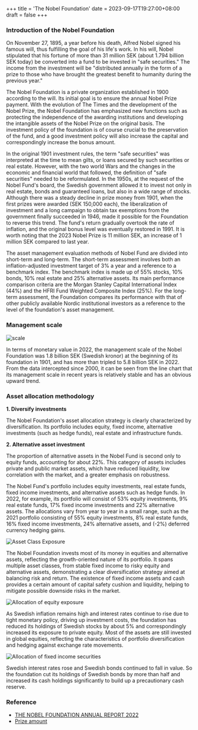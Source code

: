 +++
title = 'The Nobel Foundation'
date = 2023-09-17T19:27:00+08:00
draft = false
+++

### Introduction of the Nobel Foundation

On November 27, 1895, a year before his death, Alfred Nobel signed his famous will, thus fulfilling the goal of his life's work. In his will, Nobel stipulated that his fortune of more than 31 million SEK (about 1.794 billion SEK today) be converted into a fund to be invested in "safe securities." The income from the investment will be "distributed annually in the form of a prize to those who have brought the greatest benefit to humanity during the previous year."

The Nobel Foundation is a private organization established in 1900 according to the will. Its initial goal is to ensure the annual Nobel Prize payment. With the evolution of The Times and the development of the Nobel Prize, the Nobel Foundation has emphasized new functions such as protecting the independence of the awarding institutions and developing the intangible assets of the Nobel Prize on the original basis. The investment policy of the foundation is of course crucial to the preservation of the fund, and a good investment policy will also increase the capital and correspondingly increase the bonus amount.

In the original 1901 investment rules, the term "safe securities" was interpreted at the time to mean gilts, or loans secured by such securities or real estate. However, with the two world Wars and the changes in the economic and financial world that followed, the definition of "safe securities" needed to be reformulated. In the 1950s, at the request of the Nobel Fund's board, the Swedish government allowed it to invest not only in real estate, bonds and guaranteed loans, but also in a wide range of stocks. Although there was a steady decline in prize money from 1901, when the first prizes were awarded (SEK 150,000 each), the liberalization of investment and a long campaign to obtain tax exemptions from the government finally succeeded in 1946, made it possible for the Foundation to reverse this trend. The fund's return gradually overtook the rate of inflation, and the original bonus level was eventually restored in 1991. It is worth noting that the 2023 Nobel Prize is 11 million SEK, an increase of 1 million SEK compared to last year.

The asset management evaluation methods of Nobel Fund are divided into short-term and long-term. The short-term assessment involves both an inflation-adjusted investment target of 3% a year and a reference to a benchmark index. The benchmark index is made up of 55% stocks, 10% bonds, 10% real estate and 25% alternative assets. Its main performance comparison criteria are the Morgan Stanley Capital International Index (44%) and the HFRI Fund Weighted Composite Index (25%). For the long-term assessment, the Foundation compares its performance with that of other publicly available Nordic institutional investors as a reference to the level of the foundation's asset management.

### Management scale

![scale](/img/cisc/cisc_1_1.png)

In terms of monetary value in 2022, the management scale of the Nobel Foundation was 1.8 billion SEK (Swedish kronor) at the beginning of its foundation in 1901, and has more than tripled to 5.8 billion SEK in 2022. From the data intercepted since 2000, it can be seen from the line chart that its management scale in recent years is relatively stable and has an obvious upward trend.

### Asset allocation methodology

**1. Diversify investments**

The Nobel Foundation's asset allocation strategy is clearly characterized by diversification. Its portfolio includes equity, fixed income, alternative investments (such as hedge funds), real estate and infrastructure funds.

**2. Alternative asset investment**

The proportion of alternative assets in the Nobel Fund is second only to equity funds, accounting for about 22%. This category of assets includes private and public market assets, which have reduced liquidity, low correlation with the market, and a greater emphasis on robustness.

The Nobel Fund's portfolio includes equity investments, real estate funds, fixed income investments, and alternative assets such as hedge funds. In 2022, for example, its portfolio will consist of 53% equity investments, 9% real estate funds, 17% fixed income investments and 22% alternative assets. The allocations vary from year to year in a small range, such as the 2021 portfolio consisting of 55% equity investments, 8% real estate funds, 16% fixed income investments, 24% alternative assets, and (-2%) deferred currency hedging gains.

![Asset Class Exposure](/img/cisc/cisc_1_2.png)

The Nobel Foundation invests most of its money in equities and alternative assets, reflecting the growth-oriented nature of its portfolio. It spans multiple asset classes, from stable fixed income to risky equity and alternative assets, demonstrating a clear diversification strategy aimed at balancing risk and return. The existence of fixed income assets and cash provides a certain amount of capital safety cushion and liquidity, helping to mitigate possible downside risks in the market.

![Allocation of equity exposure](/img/cisc/cisc_1_3.png)

As Swedish inflation remains high and interest rates continue to rise due to tight monetary policy, driving up investment costs, the foundation has reduced its holdings of Swedish stocks by about 5% and correspondingly increased its exposure to private equity. Most of the assets are still invested in global equities, reflecting the characteristics of portfolio diversification and hedging against exchange rate movements.

![Allocation of fixed income securities](/img/cisc/cisc_1_4.png)

Swedish interest rates rose and Swedish bonds continued to fall in value. So the foundation cut its holdings of Swedish bonds by more than half and increased its cash holdings significantly to build up a precautionary cash reserve.

### Reference

- [THE NOBEL FOUNDATION ANNUAL REPORT 2022](/pdf/cisc_1_1.pdf)
- [Prize amount](/pdf/cisc_1_2.pdf)




